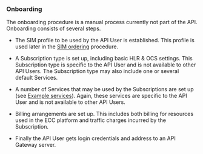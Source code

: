 ### Onboarding

The onboarding procedure is a manual process currently not part of the API. Onboarding consists of several steps.

* The SIM profile to be used by the API User is established. This profile is used later in the [SIM ordering](sim_ordering.md) procedure.

* A Subscription type is set up, including basic HLR & OCS settings. This Subscription type is specific to the API User and is not available to other API Users. The Subscription type may also include one or several default Services.

* A number of Services that may be used by the Subscriptions are set up (see [Example services](example_services.md)). Again, these services are specific to the API User and is not available to other API Users.

* Billing arrangements are set up. This includes both billing for resources used in the ECC platform and traffic charges incurred by the Subscription. 

* Finally the API User gets login credentials and address to an API Gateway server.
